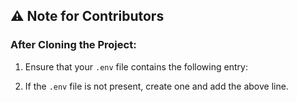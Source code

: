 ## ⚠️ Note for Contributors

### After Cloning the Project:

1. Ensure that your `.env` file contains the following entry:

2. If the `.env` file is not present, create one and add the above line.
